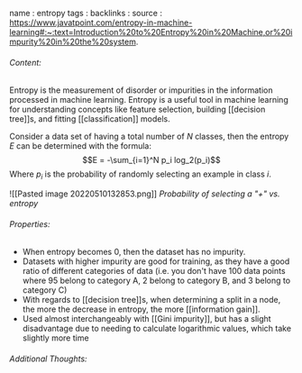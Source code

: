 name : entropy
tags : 
backlinks : 
source : https://www.javatpoint.com/entropy-in-machine-learning#:~:text=Introduction%20to%20Entropy%20in%20Machine,or%20impurity%20in%20the%20system.

###### Content:
Entropy is the measurement of disorder or impurities in the information processed in machine learning. Entropy is a useful tool in machine learning for understanding concepts like feature selection, building [[decision tree]]s, and fitting [[classification]] models.

Consider a data set of having a total number of $N$ classes, then the entropy $E$ can be determined with the formula: $$E = -\sum_{i=1}^N p_i log_2(p_i)$$
Where $p_i$ is the probability of randomly selecting an example in class $i$.

![[Pasted image 20220510132853.png]]
*Probability of selecting a "+" vs. entropy*

###### Properties:
- When entropy becomes 0, then the dataset has no impurity.
- Datasets with higher impurity are good for training, as they have a good ratio of different categories of data (i.e. you don't have 100 data points where 95 belong to category A, 2 belong to category B, and 3 belong to category C)
- With regards to [[decision tree]]s, when determining a split in a node, the more the decrease in entropy, the more [[information gain]].
- Used almost interchangeably with [[Gini impurity]], but has a slight disadvantage due to needing to calculate logarithmic values, which take slightly more time

###### Additional Thoughts:
